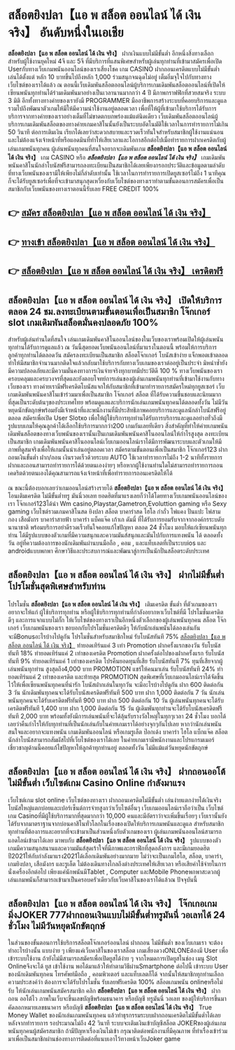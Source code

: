 # สล็อตยิงปลา【แอ พ สล็อต ออนไลน์ ได้ เงิน จริง】   อันดับหนึ่งในเอเชีย 

**สล็อตยิงปลา【แอ พ สล็อต ออนไลน์ ได้ เงิน จริง】** ฝากเงินแบบไม่มีขั้นต่ำ  อีกหนึ่งสิ่งทางเลือกสำหรับผู้ใช้งานยุคใหม่ 4จี และ 5จี ที่มีบริการที่แสนพิเศษสำหรับผู้เล่นทุกท่านที่เข้ามาสมัครเพื่อเปิด Userกับทางเว็บเกมพนันออนไลน์ของเราเสี่ยงโชค เกม CASINO  ฝากถอนเครดิตแบบไม่มีขั้นต่ำ เล่นได้ตั้งแต่ หลัก 10 บาทขึ้นไปถึงหลัก 1,000 ร่วมสนุกจนฉุดไม่อยู่ เต็มอิ่มจุใจไปกับทางทางเว็บไซต์ของเราได้แล้ว ณ ตอนนี้เว็บเดิมพันสล็อตออนไลน์ผู้บริการเกมเดิมพันสล็อตออนไลน์ที่เปิดให้เซียนพนันทุกท่านได้ร่วมเดิมพันมาอย่างเป็นเวลานานมากกว่า 4 ปี มีภาพกราฟฟิกที่สวยสมจริง ระบบ 3 มิติ
อีกทั้งทางทางค่ายของเรายังมี  PROGRAMMER มืออาชีพการสร้างระบบที่คอยบริการและดูแล  รวมไปถึงพัฒนาตัวเกมให้มีให้มีความน่าใช้งานอยู่ตลอดเวลา เพื่อที่ให้ผู้ที่เข้ามาใช้บริการได้รับการบริการจากทางค่ายของเราอย่างเต็มที่ไม่ขาดตกบกพร่องแม้แต่นิดเดียว เว็บเดิมพันสล็อตออนไลน์ผู้บริการเกมเดิมพันสล็อตของทางค่ายเกมคาสิโนนั้นยังเป็นระบบอัตโนมัติใช้เวลาในการทำรายการไม่เกิน 50 วินาที ต่อการเติมเงิน เรียกได้เลยว่าสะดวกสบายและรวดเร็วทันใจสำหรับสมาชิกผู้ใช้งานแน่นอนและไม่ต้องแจ้งเจ้าหน้าที่หรือแอดมินที่ทำให้เสียเวลาและโอกาสอีกต่อไปเมื่อทำรายการฝากเครดิตกับผู้เล่นเกมพนันทุกคน
ผู้เล่นพนันทุกคนที่สนใจอยากจะเดิมพันเกม **สล็อตยิงปลา【แอ พ สล็อต ออนไลน์ ได้ เงิน จริง】** เกม CASINO  หรือ ***สล็อตยิงปลา【แอ พ สล็อต ออนไลน์ ได้ เงิน จริง】*** เกมเดิมพันพนันคาสิโนนักล่าโบนัสฟรีสามารถลงทะเบียนเป็นสมาชิกได้เลยเพียงกรอกประวัติและข้อมูลตามลำดับที่ทางเว็บพนันของเรามีให้เพียงไม่กี่ลำดับเท่านั้น ใช้เวลาในการทำรายการเปิดยูสเซอร์ไม่ถึง 1 นาทีคุณก็จะได้รับยูสเซอร์เพื่อที่จะเข้ามาสนุกสุดเหวี่ยงกับเว็บไซต์ของทางเราทำตามขั้นตอนการสมัครเพื่อเป็นสมาชิกกับเว็บพนันของทางเราตอนนี้รับเลย FREE CREDIT 100%

## 👉 [สมัคร สล็อตยิงปลา【แอ พ สล็อต ออนไลน์ ได้ เงิน จริง】](https://archa888.com/)
## 👉 [ทางเข้า สล็อตยิงปลา【แอ พ สล็อต ออนไลน์ ได้ เงิน จริง】](https://archa888.com/)
## 👉 [สล็อตยิงปลา【แอ พ สล็อต ออนไลน์ ได้ เงิน จริง】 เครดิตฟรี](https://archa888.com/)

## สล็อตยิงปลา【แอ พ สล็อต ออนไลน์ ได้ เงิน จริง】 เปิดให้บริการตลอด  24 ชม.ลงทะเบียนตามขั้นตอนเพื่อเป็นสมาชิก โจ๊กเกอร์ slot เกมเดิมพันสล็อตมั่นคงปลอดภัย 100%

สำหรับผู้เล่นท่านใดที่สนใจ เล่นเกมเดิมพันคาสิโนออนไลน์ของในเว็บของเราพร้อมเปิดให้ผู้เล่นพนันทุกท่านได้รับการดูแลแล้ว ณ วันนี้สุดยอดเว็บพนันออนไลน์ที่มาแรงในตอนนี้ พร้อมให้การบริการลูกค้าทุกท่านได้ตลอดวัน สมัครลงทะเบียนเป็นสมาชิก สล็อตโจ๊กเกอร์ โบนัสเข้าง่าย แจ็กพอตเข้าตลอด ทำให้มีสมาชิกจำนวนมากติดใจแล้วกลับมาใช้บริการกับทางเว็บเกมของเราต่ออยู่เป็นประจำ มิหนำซ้ำยังมีความปลอดภัยและมีความมั่นคงทางการเงินจ่ายจริงทุกบาทมีประวัติดี 100 % ทางเว็บพนันของเราครอบคลุมและครบวงจรที่สุดและยังตอบโจทย์การเล่นของผู้เล่นเกมพนันทุกท่านที่เข้ามาใช้งานกับทางเว็บของเรา
ทางค่ายเรามีฟรีเครดิตโบนัสแจกให้กับสมาชิกที่เข้ามาทำรายการสมัครใหม่ทุกยูสเซอร์ เว็บเกมเดิมพันพนันคาสิโนเข้าร่วมมาเพื่อเป็นสมาชิก โจ๊กเกอร์ สล็อต ที่ได้รับความชื่นชอบและนิยมมากที่สุดเป็นระดับต้นๆของประเทศไทย พร้อมดูแลและบริการนักเล่นเกมพนันทุกคนได้ตลอดทั้งวัน ไม่มีวันหยุดนักขัตฤกษ์พร้อมยังมีเจ้าหน้าที่และพนักงานที่มีประสิทธิภาพคอยบริการและดูแลนักล่าโบนัสฟรีอยู่ตลอด สมัครเพื่อเปิด User Slotxo เพื่อให้ผู้ใช้บริการทุกท่านได้รับการบริการและดูแลอย่างทั่วถึงมีรูปแบบเกมให้คุณลูกค้าได้เลือกใช้บริการมากกว่า200 เกมกันเลยทีเดียว
สิ่งสำคัญที่ทำให้ค่ายเกมพนันเดิมพันสล็อตของทางเว็บพนันของเรานั้นเป็นเกมเดิมพันพนันคาสิโนออนไลน์ให้กำไรสูงสุด ลงทะเบียนเป็นสมาชิก  เกมเดิมพันพนันคาสิโนออนไลน์เว็บเกมออนไลน์เราได้มีการพัฒนาระบบและตัวเกมให้มีภาพที่ดูสมจริงเพื่อให้เกมนั้นน่าเล่นอยู่ตลอดเวลา สมัครตามขั้นตอนเพื่อเป็นสมาชิก โจ๊กเกอร์123 ฝากถอนเงินขั้นต่ำ ฝาก/ถอน เงินรวดเร็วด้วยระบบ AUTO ใช้เวลาทำรายการไม่ถึง 1-2 นาทีทั้งรายการฝากและถอนสามารถทำรายการได้ด้วยตนเองง่ายๆ หรือหากผู้ใช้งานท่านใดไม่สามารถทำรายการถอนเคดริตด้วยตนเองได้คุณสามารถแจ้งเจ้าหน้าที่เพื่อทำรายการถอนเครดิตให้ได้

ณ ขณะนี้ต้องบอกเลยว่าเกมออนไลน์สร้างรายได้ **สล็อตยิงปลา【แอ พ สล็อต ออนไลน์ ได้ เงิน จริง】** โอนเติมเครดิต ไม่มีขั้นต่ำทรู มันนี่วอเลท ยอดฮิตที่มาแรงเลยก็ว่าได้โดยทางเว็บเกมพนันออนไลน์ของเรา โจ๊กเกอร์123ได้นำ  Wm casino,Playstar,Gametron,Evoluttion gaming หรือ Sexy gaming เว็บไซต์รวมเกมคาสิโนสด ยิงปลา สล็อต บาคาร่าสด ไฮโล กำถั่ว ไพ่แคง ปั่นแปะ ไพ่สามกอง เสือมังกร บาคาร่าสายฟ้า บาคาร่า แบ็คแจ๊ค เก้าเก ดัมมี่ ที่ได้รับการยอมรับจากจากองค์กรระบดับนานาชาติ พร้อมบริการอย่าดีรวดเร็วทันใจคอยแก้ไขปัญหา ตลอด 24 ชั่วโมง มอบให้แก่เซียนพนันทุกท่าน ได้มีรูปแบบของตัวเกมที่มีความสนุกและความมันส์สนุกและมันไปกับการแทงพนัน ได้ ตลอดทั้งวัน อยู่ที่ความต้องการของนักเดิมพันผ่านบนมือถือ , คอม , และแท็บเลตที่เป็นระบบios และ androidแบบพกพา ศึกษาวิธีและประสบการณ์และพัฒนาสู่การเป็นนักปั่นสล็อตระดับประเทศ

## สล็อตยิงปลา【แอ พ สล็อต ออนไลน์ ได้ เงิน จริง】 ฝากไม่มีขั้นต่ำ โปรโมชั่นสุดพิเศษสำหรับท่าน

โปรโมชั่น **สล็อตยิงปลา【แอ พ สล็อต ออนไลน์ ได้ เงิน จริง】** เติมเครดิต ขั้นต่ำ ที่ตัวเกมของเราอยากจะให้แก่  ผู้ใช้บริการทุกท่าน หรือผู้ใช้บริการทุกท่านที่กำลังอยากหาเว็บไซต์ที่มี โปรโมชั่นเครดิตดีๆ และการแจกแบบไม่กั๊ก ให้เว็บไซต์ของทางเราเป็นอีกหนึ่งตัวเลือกของผู้เล่นพนันทุกคน สล็อต โจ๊กเกอร์ เว็บเกมพนันของเรา ขอบอกกับโปรโมชั่นเครดิตดีๆ ให้กับนักเล่นพนันได้ลองเล่นกัน จะมีBonusอะไรบ้างไปดูกัน
โปรโมชั่นสำหรับสมาชิกใหม่ รับโบนัสทันที 75% [สล็อตยิงปลา【แอ พ สล็อต ออนไลน์ ได้ เงิน จริง】](https://archa888.com/) ทำยอดเทิร์นแค่ 3 เท่า
 Promotion ฝากครั้งแรกของวัน รับโบนัสทันที 18% ทำยอดเทิร์นแค่ 2 เท่าของเครดิต
 Promotion ฝากครั้งต่อไปของฝากครั้งแรก รับโบนัสทันที 9% ทำยอดเทิร์นแค่ 1 เท่าของเครดิต
โปรคืนยอดทุนที่เสีย รับโบนัสทันที 7% ทุนที่เสียจากผู้เล่นพนันทุกท่าน สูงสุดถึง4,000 บาท
 PROMOTION แชร์ให้คนมาเล่น รับโบนัสทันที 24% ทำยอดเทิร์นแค่ 2 เท่าของเครดิต
และท้ายสุด PROMOTION สุดพิเศษที่เว็บเกมออนไลน์เราได้จัดขึ้นไว้ให้เพื่อเซียนพนันทุกคนที่น่ารัก โบนัสฝากเล่นในทุกวัน จะมีอะไรบ้างไปดูกัน
ฝาก 600 ติดต่อกัน 3 วัน นักเดิมพันทุกคนจะได้รับโบนัสเครดิตฟรีทันที 500 บาท
ฝาก 1,000 ติดต่อกัน 7 วัน นักเล่นพนันทุกคนจะได้รับเครดิตฟรีทันที 900 บาท
ฝาก 500 ติดต่อกัน 10 วัน ผู้เล่นพนันทุกคนจะได้รับเครดิตฟรีทันที 1,400 บาท
ฝาก 1,000 ติดต่อกัน 15 วัน ผู้เดิมพันทุกท่านจะได้รับโบนัสเครดิตฟรีทันที 2,000 บาท
พร้อมทั้งยังมีการเล่นพนันที่จะได้ลุ้นรับรางวัลใหญ่ในทุกๆเวลา 24 ชั่วโมง บอกได้เลยว่าคืนกำไรให้กับทุกท่านที่เป็นนักเล่นกับในค่ายเกมเราได้อย่างจุกๆกันไปเลย หากว่านักเล่นพนันสนใจและอยากจะแทงพนัน เกมเดิมพันออนไลน์ หรือเกมรูเล็ต  ป๊อกเด้ง บาคาร่า ไฮโล แบ็กแจ๊ค สล็อต นักล่าโบนัสสามารถสัมผัสไปที่เว็บไซต์ของเราได้เลย ในค่ายเกมเรามีพนักงานและโปรแกรมเมอร์เชี่ยวชาญด้านนี้คอยแก้ไขปัญหาให้ลูกค้าทุกท่านอยู่ ตลอดทั้งวัน ไม่มีแม้แต่วันหยุดนักขัตฤกษ์

## สล็อตยิงปลา【แอ พ สล็อต ออนไลน์ ได้ เงิน จริง】 ฝากถอนออโต้ไม่มีขั้นต่ำ  เว็บไซต์เกม  Casino Online กำลังมาแรง

เว็บไซต์เกม slot online เว็บไซต์ของทางเรา ฝากถอนเครดิตไม่มีขั้นต่ำ เล่นง่ายแตกง่ายได้เงินจริง โบนัสใหญ่แตกบ่อยและเปอร์เซ็นต์การจ่ายสูงกว่าเว็บไซต์อื่นๆ เว็บเกมออนไลน์เราถือว่าเป็น เว็บไซต์เกม Casinoที่มีผู้ใช้บริการมากที่สุดมากกว่า 10,000 คนและมีอัตราว่าจะเพิ่มขึ้นเรื่อยๆ เว็บเรานั้นยังได้รับจากมาตราฐานจากบ่อนคาสิโนทั่วโลกในเรื่องของเปิดให้บริการเกมพนันและดูแล สำหรับสมาชิกทุกท่านที่ต้องการและอยากที่จะเข้ามาเป็นส่วนหนึ่งกับตัวเกมของเรา ผู้เล่นเกมพนันออนไลน์สามารถแอดไลน์เข้ามาได้เลย
	มาพบกับ **สล็อตยิงปลา【แอ พ สล็อต ออนไลน์ ได้ เงิน จริง】** รูปแบบของตัวเกมมีความสนุกสนานและความมันส์สุดเร้าใจที่มีภาพและกราฟิกที่สุดอลังการ และมีเกมยอดฮิตปี2021ให้กับกำลังมาแรง2021ได้เลือกเดิมพันอย่างมากมาย  ไม่ว่าจะเป็นเกมไฮโล, สล็อต, บาคาร่า, เกมยิงปลา, เสือมังกร และรูเล็ต ไม่ต้องเดินทางไกลถึงต่างประเทศให้เสียเวลา หรือเสียค่าใช้จ่ายในการนั่งเครื่องอีกต่อไป เพียงแค่นักพนันมีTablet , Computer และMobile Phoneพกพาสะดวกผู้เล่นเกมพนันก็สามารถเข้ามาเป็นครอบครัวเดียวกับเว็บคาสิโนของเราได้แล้วณ ปัจจุบันนี้

## สล็อตยิงปลา【แอ พ สล็อต ออนไลน์ ได้ เงิน จริง】 โจ๊กเกอเกมมิ่งJOKER 777ฝากถอนเงินแบบไม่มีขั้นต่ำทรูมันนี่ วอเลทได้ 24 ชั่วโมง ไม่มีวันหยุดนักขัตฤกษ์

ในส่วนของขั้นตอนการใช้บริการสล็อตโจ๊กเกอร์ออนไลน์ ฝากถอน ไม่มีขั้นต่ำ ของเว็บเกมเรา จะต้องทำอะไรบ้างนั้น แบบง่าย ๆ เพียงแค่เว็บคาสิโนของเราสล็อต เกมเสี่ยงดวงONLONEต้องมี User เพื่อเข้าระบบใช้งาน ถ้ายังไม่มีสามารถสมัครเพื่อเปิดยูสได้ง่าย ๆ จากโหมดการเปิดยูสในช่อง เมนู Slot Onlineจึงจะได้ ยูส เข้าใช้งาน พอได้มาแล้วให้ทำตามวิธีผ่านSmartphone ต่อไปนี้
เข้าระบบ User  ของนักเดิมพันทุกคน โทรศัพท์มือถือ , คอมพิวเตอร์ และแท็บเลตก็ได้
จากนั้นให้สมาชิกทุกท่านเลือกความประสงค์ว่า ต้องการจะได้รับโปรโมชั่น รับเลยฟรีเครดิต 100% สล็อตเกมพนัน onlineหรือไม่รับ
ให้นักเล่นเกมพนันสมัครสมาชิก คลิก **สล็อตยิงปลา【แอ พ สล็อต ออนไลน์ ได้ เงิน จริง】** ฝากถอน ออโต้ไว ภาพในเว็บจะขึ้นเลขบัญชีพร้อมธนาคาร หรือบัญชี ทรูมันนี่ วอเลท ของผู้ให้บริการขึ้นมา
คัดลอกหมายเลขธนาคาร หรือบัญชี **สล็อตยิงปลา【แอ พ สล็อต ออนไลน์ ได้ เงิน จริง】** True Money Wallet ของนักเล่นเกมพนันทุกคน แล้วทำธุรกรรมระบบฝากถอนเครดิตไม่มีขั้นต่ำได้เลย
หลังจากทำรายการ รอประมาณไม่ถึง 42 วินาที ระบบจะเติมเงินเข้าบัญชีสล็อต JOKERของผู้เล่นเกมพนันทุกคนผู้สมัครสมาชิก
ถ้ามีปัญหาเรื่องเงินไม่เข้า กรุณาติดต่อพนักงานที่มีคุณภาพ ที่ทำเรื่องเข้าร่วมมาเพื่อเป็นสมาชิกผ่านช่องทางการติดต่อที่แนบเอาไว้ทางหน้าเว็บJoker game


